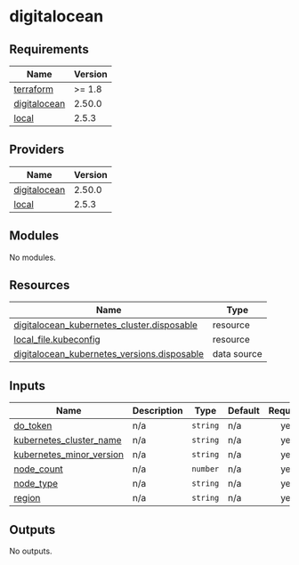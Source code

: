 # digitalocean

<!-- BEGIN_TF_DOCS -->
## Requirements

| Name | Version |
|------|---------|
| <a name="requirement_terraform"></a> [terraform](#requirement\_terraform) | >= 1.8 |
| <a name="requirement_digitalocean"></a> [digitalocean](#requirement\_digitalocean) | 2.50.0 |
| <a name="requirement_local"></a> [local](#requirement\_local) | 2.5.3 |

## Providers

| Name | Version |
|------|---------|
| <a name="provider_digitalocean"></a> [digitalocean](#provider\_digitalocean) | 2.50.0 |
| <a name="provider_local"></a> [local](#provider\_local) | 2.5.3 |

## Modules

No modules.

## Resources

| Name | Type |
|------|------|
| [digitalocean_kubernetes_cluster.disposable](https://registry.terraform.io/providers/digitalocean/digitalocean/2.50.0/docs/resources/kubernetes_cluster) | resource |
| [local_file.kubeconfig](https://registry.terraform.io/providers/hashicorp/local/2.5.3/docs/resources/file) | resource |
| [digitalocean_kubernetes_versions.disposable](https://registry.terraform.io/providers/digitalocean/digitalocean/2.50.0/docs/data-sources/kubernetes_versions) | data source |

## Inputs

| Name | Description | Type | Default | Required |
|------|-------------|------|---------|:--------:|
| <a name="input_do_token"></a> [do\_token](#input\_do\_token) | n/a | `string` | n/a | yes |
| <a name="input_kubernetes_cluster_name"></a> [kubernetes\_cluster\_name](#input\_kubernetes\_cluster\_name) | n/a | `string` | n/a | yes |
| <a name="input_kubernetes_minor_version"></a> [kubernetes\_minor\_version](#input\_kubernetes\_minor\_version) | n/a | `string` | n/a | yes |
| <a name="input_node_count"></a> [node\_count](#input\_node\_count) | n/a | `number` | n/a | yes |
| <a name="input_node_type"></a> [node\_type](#input\_node\_type) | n/a | `string` | n/a | yes |
| <a name="input_region"></a> [region](#input\_region) | n/a | `string` | n/a | yes |

## Outputs

No outputs.
<!-- END_TF_DOCS -->
